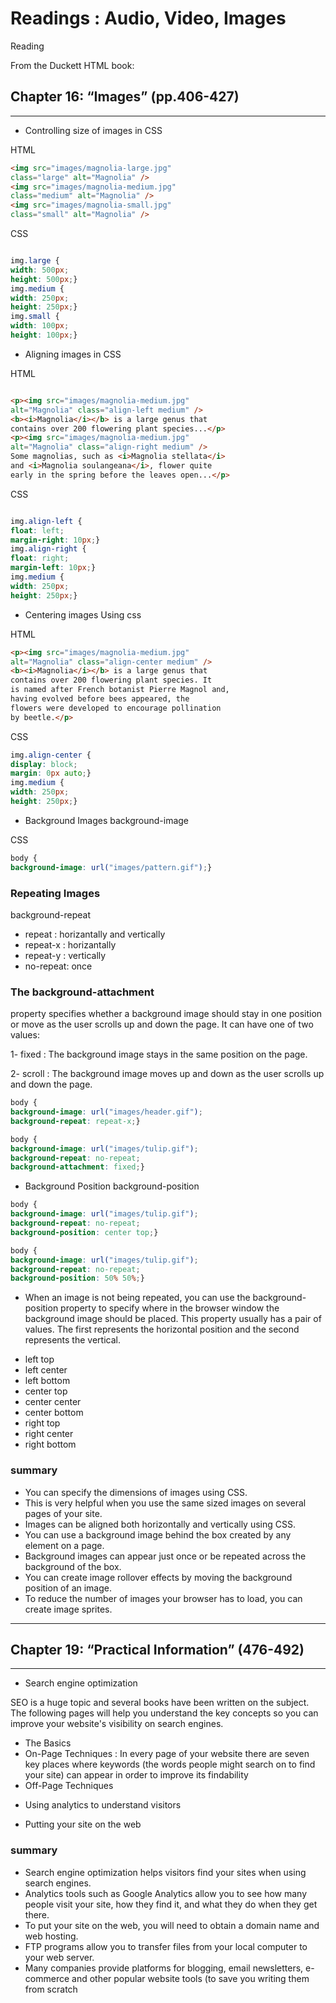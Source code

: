 # Readings : Audio, Video, Images

Reading

From the Duckett HTML book:

## Chapter 16: “Images” (pp.406-427)

<hr>

* Controlling size of images in CSS

HTML

```html
<img src="images/magnolia-large.jpg"
class="large" alt="Magnolia" />
<img src="images/magnolia-medium.jpg"
class="medium" alt="Magnolia" />
<img src="images/magnolia-small.jpg"
class="small" alt="Magnolia" />

```

CSS

```CSS

img.large {
width: 500px;
height: 500px;}
img.medium {
width: 250px;
height: 250px;}
img.small {
width: 100px;
height: 100px;}
```

* Aligning images in CSS

HTML

```html

<p><img src="images/magnolia-medium.jpg"
alt="Magnolia" class="align-left medium" />
<b><i>Magnolia</i></b> is a large genus that
contains over 200 flowering plant species...</p>
<p><img src="images/magnolia-medium.jpg"
alt="Magnolia" class="align-right medium" />
Some magnolias, such as <i>Magnolia stellata</i>
and <i>Magnolia soulangeana</i>, flower quite
early in the spring before the leaves open...</p>
```

CSS

```css

img.align-left {
float: left;
margin-right: 10px;}
img.align-right {
float: right;
margin-left: 10px;}
img.medium {
width: 250px;
height: 250px;}

```

* Centering images
Using css

HTML
```html
<p><img src="images/magnolia-medium.jpg"
alt="Magnolia" class="align-center medium" />
<b><i>Magnolia</i></b> is a large genus that
contains over 200 flowering plant species. It
is named after French botanist Pierre Magnol and,
having evolved before bees appeared, the
flowers were developed to encourage pollination
by beetle.</p>
```

CSS
```CSS
img.align-center {
display: block;
margin: 0px auto;}
img.medium {
width: 250px;
height: 250px;}
```

* Background Images
background-image

CSS
```CSS
body {
background-image: url("images/pattern.gif");}
```

### Repeating Images
background-repeat

* repeat : horizantally and vertically
* repeat-x : horizantally
* repeat-y : vertically 
* no-repeat: once


### The background-attachment
property specifies whether a
background image should stay in
one position or move as the user
scrolls up and down the page. It
can have one of two values:

1- fixed : The background image stays in
the same position on the page.

2- scroll : The background image moves
up and down as the user scrolls
up and down the page.


```css
body {
background-image: url("images/header.gif");
background-repeat: repeat-x;}
```
```css
body {
background-image: url("images/tulip.gif");
background-repeat: no-repeat;
background-attachment: fixed;}
```

* Background Position
background-position

```css
body {
background-image: url("images/tulip.gif");
background-repeat: no-repeat;
background-position: center top;}
```

```css
body {
background-image: url("images/tulip.gif");
background-repeat: no-repeat;
background-position: 50% 50%;}
```

* When an image is not being
repeated, you can use the
background-position
property to specify where in the
browser window the background
image should be placed.
This property usually has a pair
of values. The first represents
the horizontal position and the
second represents the vertical.

+ left top
+ left center
+ left bottom
+ center top
+ center center
+ center bottom
+ right top
+ right center
+ right bottom

### summary

* You can specify the dimensions of images using CSS.
* This is very helpful when you use the same sized
images on several pages of your site.
* Images can be aligned both horizontally and vertically
using CSS.
* You can use a background image behind the box
created by any element on a page.
* Background images can appear just once or be
repeated across the background of the box.
* You can create image rollover effects by moving the
background position of an image.
* To reduce the number of images your browser has to
load, you can create image sprites.

<hr>


## Chapter 19: “Practical Information” (476-492)

<hr>

* Search engine optimization

SEO is a huge topic and several books have been written on the subject.
The following pages will help you understand the key concepts so you can
improve your website's visibility on search engines.

- The Basics
- On-Page Techniques : In every page of your website there are seven key places where keywords
(the words people might search on to find your site) can appear in order
to improve its findability
- Off-Page Techniques


* Using analytics to understand visitors


* Putting your site on the web


### summary

* Search engine optimization helps visitors find your
sites when using search engines.
* Analytics tools such as Google Analytics allow you to
see how many people visit your site, how they find it,
and what they do when they get there.
* To put your site on the web, you will need to obtain a
domain name and web hosting.
* FTP programs allow you to transfer files from your
local computer to your web server.
* Many companies provide platforms for blogging, email
newsletters, e-commerce and other popular website
tools (to save you writing them from scratch
